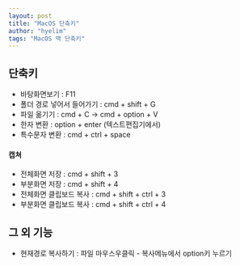 ```yaml
---
layout: post
title: "MacOS 단축키"
author: "hyelim"
tags: "MacOS 맥 단축키" 
---
```


## 단축키
- 바탕화면보기 : F11
- 폴더 경로 넣어서 들어가기 : cmd + shift + G
- 파일 옮기기 : cmd + C  ->  cmd + option + V
- 한자 변환 : option + enter (텍스트편집기에서)
- 특수문자 변환 : cmd + ctrl + space<br>

#### 캡쳐
- 전체화면 저장 : cmd + shift + 3
- 부분화면 저장 : cmd + shift + 4
- 전체화면 클립보드 복사 : cmd + shift + ctrl + 3
- 부분화면 클립보드 복사 : cmd + shift + ctrl + 4<br>


## 그 외 기능
- 현재경로 복사하기 : 파일 마우스우클릭 - 복사메뉴에서 option키 누르기

